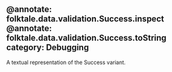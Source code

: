 @annotate: folktale.data.validation.Success.inspect
@annotate: folktale.data.validation.Success.toString
category: Debugging
---

A textual representation of the Success variant.